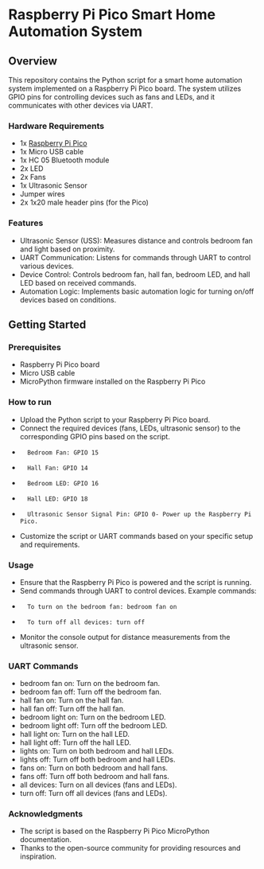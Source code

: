 # Raspberry Pi Pico Smart Home Automation System

## Overview
This repository contains the Python script for a smart home automation system implemented on a Raspberry Pi Pico board. The system utilizes GPIO pins for controlling devices such as fans and LEDs, and it communicates with other devices via UART.

### Hardware Requirements

- 1x [Raspberry Pi Pico](https://www.raspberrypi.org/products/raspberry-pi-pico/)
- 1x Micro USB cable
- 1x HC 05 Bluetooth module
- 2x LED
- 2x Fans
- 1x Ultrasonic Sensor
- Jumper wires
- 2x 1x20 male header pins (for the Pico)

### Features

- Ultrasonic Sensor (USS): Measures distance and controls bedroom fan and light based on proximity.
- UART Communication: Listens for commands through UART to control various devices.
- Device Control: Controls bedroom fan, hall fan, bedroom LED, and hall LED based on received commands.
- Automation Logic: Implements basic automation logic for turning on/off devices based on conditions.

## Getting Started

### Prerequisites

- Raspberry Pi Pico board
- Micro USB cable
- MicroPython firmware installed on the Raspberry Pi Pico

### How to run

- Upload the Python script to your Raspberry Pi Pico board.
- Connect the required devices (fans, LEDs, ultrasonic sensor) to the corresponding GPIO pins based on the script.
-       Bedroom Fan: GPIO 15
-       Hall Fan: GPIO 14
-       Bedroom LED: GPIO 16
-       Hall LED: GPIO 18
-       Ultrasonic Sensor Signal Pin: GPIO 0- Power up the Raspberry Pi Pico.
- Customize the script or UART commands based on your specific setup and requirements.

### Usage

- Ensure that the Raspberry Pi Pico is powered and the script is running.
- Send commands through UART to control devices. Example commands:
-       To turn on the bedroom fan: bedroom fan on
-       To turn off all devices: turn off
- Monitor the console output for distance measurements from the ultrasonic sensor.

### UART Commands

- bedroom fan on: Turn on the bedroom fan.
- bedroom fan off: Turn off the bedroom fan.
- hall fan on: Turn on the hall fan.
- hall fan off: Turn off the hall fan.
- bedroom light on: Turn on the bedroom LED.
- bedroom light off: Turn off the bedroom LED.
- hall light on: Turn on the hall LED.
- hall light off: Turn off the hall LED.
- lights on: Turn on both bedroom and hall LEDs.
- lights off: Turn off both bedroom and hall LEDs.
- fans on: Turn on both bedroom and hall fans.
- fans off: Turn off both bedroom and hall fans.
- all devices: Turn on all devices (fans and LEDs).
- turn off: Turn off all devices (fans and LEDs).

### Acknowledgments
- The script is based on the Raspberry Pi Pico MicroPython documentation.
- Thanks to the open-source community for providing resources and inspiration.
